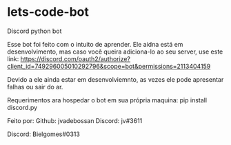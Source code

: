 # lets-code-bot
Discord python bot


Esse bot foi feito com o intuito de aprender. Ele aidna está em desenvolvimento, mas caso você queira adiciona-lo ao seu server, use este link: https://discord.com/oauth2/authorize?client_id=749296005010292796&scope=bot&permissions=2113404159

Devido a ele ainda estar em desenvolviemnto, as vezes ele pode apresentar falhas ou sair do ar.

Requerimentos ara hospedar o bot em sua própria maquina:
pip install discord.py

Feito por: 
Github: jvadebossan
Discord: jv#3611

Discord: Bielgomes#0313
